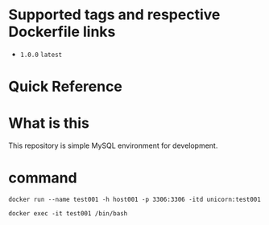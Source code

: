 # Supported tags and respective Dockerfile links

* ``1.0.0`` ``latest``

# Quick Reference

# What is this

This repository is simple MySQL environment for development.

# command

```
docker run --name test001 -h host001 -p 3306:3306 -itd unicorn:test001
```

```
docker exec -it test001 /bin/bash
```
